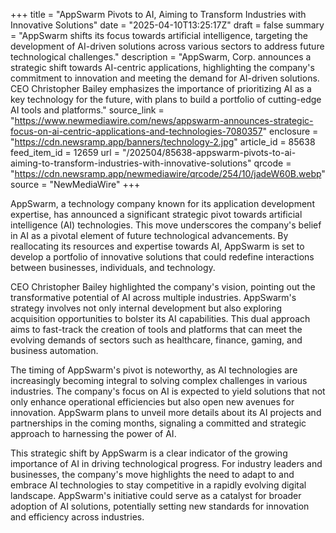 +++
title = "AppSwarm Pivots to AI, Aiming to Transform Industries with Innovative Solutions"
date = "2025-04-10T13:25:17Z"
draft = false
summary = "AppSwarm shifts its focus towards artificial intelligence, targeting the development of AI-driven solutions across various sectors to address future technological challenges."
description = "AppSwarm, Corp. announces a strategic shift towards AI-centric applications, highlighting the company's commitment to innovation and meeting the demand for AI-driven solutions. CEO Christopher Bailey emphasizes the importance of prioritizing AI as a key technology for the future, with plans to build a portfolio of cutting-edge AI tools and platforms."
source_link = "https://www.newmediawire.com/news/appswarm-announces-strategic-focus-on-ai-centric-applications-and-technologies-7080357"
enclosure = "https://cdn.newsramp.app/banners/technology-2.jpg"
article_id = 85638
feed_item_id = 12659
url = "/202504/85638-appswarm-pivots-to-ai-aiming-to-transform-industries-with-innovative-solutions"
qrcode = "https://cdn.newsramp.app/newmediawire/qrcode/254/10/jadeW60B.webp"
source = "NewMediaWire"
+++

<p>AppSwarm, a technology company known for its application development expertise, has announced a significant strategic pivot towards artificial intelligence (AI) technologies. This move underscores the company's belief in AI as a pivotal element of future technological advancements. By reallocating its resources and expertise towards AI, AppSwarm is set to develop a portfolio of innovative solutions that could redefine interactions between businesses, individuals, and technology.</p><p>CEO Christopher Bailey highlighted the company's vision, pointing out the transformative potential of AI across multiple industries. AppSwarm's strategy involves not only internal development but also exploring acquisition opportunities to bolster its AI capabilities. This dual approach aims to fast-track the creation of tools and platforms that can meet the evolving demands of sectors such as healthcare, finance, gaming, and business automation.</p><p>The timing of AppSwarm's pivot is noteworthy, as AI technologies are increasingly becoming integral to solving complex challenges in various industries. The company's focus on AI is expected to yield solutions that not only enhance operational efficiencies but also open new avenues for innovation. AppSwarm plans to unveil more details about its AI projects and partnerships in the coming months, signaling a committed and strategic approach to harnessing the power of AI.</p><p>This strategic shift by AppSwarm is a clear indicator of the growing importance of AI in driving technological progress. For industry leaders and businesses, the company's move highlights the need to adapt to and embrace AI technologies to stay competitive in a rapidly evolving digital landscape. AppSwarm's initiative could serve as a catalyst for broader adoption of AI solutions, potentially setting new standards for innovation and efficiency across industries.</p>